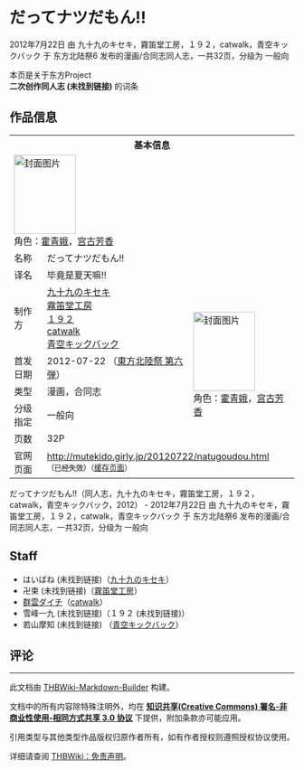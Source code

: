 # だってナツだもん!!

<!-- source html: G:\repos\THBWiki-Markdown-Builder\THBWikiMarkdown\Temp\main\d\d2\ns0%3A%E3%81%A0%E3%81%A3%E3%81%A6%E3%83%8A%E3%83%84%E3%81%A0%E3%82%82%E3%82%93%21%21.html -->

2012年7月22日 由 九十九のキセキ，霧笛堂工房，１９２，catwalk，青空キックバック 于 东方北陆祭6 发布的漫画/合同志同人志，一共32页，分级为 一般向

本页是关于东方Project  
 **二次创作同人志 (未找到链接)** 的词条

## 作品信息

<table><tbody><tr><th colspan="3">基本信息</th></tr><tr><td class="cover-artwork-mobile" colspan="2"><a href="./文件-だってナツだもん!!封面.jpg.md" class="image" title="封面图片"><img alt="封面图片" src="https://upload.thwiki.cc/thumb/b/b4/%E3%81%A0%E3%81%A3%E3%81%A6%E3%83%8A%E3%83%84%E3%81%A0%E3%82%82%E3%82%93%21%21%E5%B0%81%E9%9D%A2.jpg/109px-%E3%81%A0%E3%81%A3%E3%81%A6%E3%83%8A%E3%83%84%E3%81%A0%E3%82%82%E3%82%93%21%21%E5%B0%81%E9%9D%A2.jpg" decoding="async" loading="lazy" width="109" height="140" srcset="https://upload.thwiki.cc/thumb/b/b4/%E3%81%A0%E3%81%A3%E3%81%A6%E3%83%8A%E3%83%84%E3%81%A0%E3%82%82%E3%82%93%21%21%E5%B0%81%E9%9D%A2.jpg/163px-%E3%81%A0%E3%81%A3%E3%81%A6%E3%83%8A%E3%83%84%E3%81%A0%E3%82%82%E3%82%93%21%21%E5%B0%81%E9%9D%A2.jpg 1.5x, https://upload.thwiki.cc/thumb/b/b4/%E3%81%A0%E3%81%A3%E3%81%A6%E3%83%8A%E3%83%84%E3%81%A0%E3%82%82%E3%82%93%21%21%E5%B0%81%E9%9D%A2.jpg/218px-%E3%81%A0%E3%81%A3%E3%81%A6%E3%83%8A%E3%83%84%E3%81%A0%E3%82%82%E3%82%93%21%21%E5%B0%81%E9%9D%A2.jpg 2x" data-file-width="500" data-file-height="642"></a><div class="cover-char">角色：<a href="./霍青娥.md" title="霍青娥">霍青娥</a>，<a href="./宫古芳香.md" title="宫古芳香">宫古芳香</a></div></td>
</tr><tr><td class="label">名称</td><td colspan="2"> だってナツだもん!! </td></tr><tr><td class="label">译名</td><td colspan="2"> 毕竟是夏天嘛!! </td></tr><tr><td class="label">制作方</td><td><a href="./九十九のキセキ.md" title="九十九のキセキ">九十九のキセキ</a><br><a href="./霧笛堂工房.md" title="霧笛堂工房">霧笛堂工房</a><br><a href="/index.php?title=%EF%BC%91%EF%BC%99%EF%BC%92&amp;action=edit&amp;redlink=1" class="new" title="１９２（页面不存在）">１９２</a><br><a href="./catwalk.md" title="catwalk">catwalk</a><br><a href="./青空キックバック.md" title="青空キックバック">青空キックバック</a></td><td class="cover-artwork" rowspan="5" style="min-width:140px;"><a href="./文件-だってナツだもん!!封面.jpg.md" class="image" title="封面图片"><img alt="封面图片" src="https://upload.thwiki.cc/thumb/b/b4/%E3%81%A0%E3%81%A3%E3%81%A6%E3%83%8A%E3%83%84%E3%81%A0%E3%82%82%E3%82%93%21%21%E5%B0%81%E9%9D%A2.jpg/109px-%E3%81%A0%E3%81%A3%E3%81%A6%E3%83%8A%E3%83%84%E3%81%A0%E3%82%82%E3%82%93%21%21%E5%B0%81%E9%9D%A2.jpg" decoding="async" loading="lazy" width="109" height="140" srcset="https://upload.thwiki.cc/thumb/b/b4/%E3%81%A0%E3%81%A3%E3%81%A6%E3%83%8A%E3%83%84%E3%81%A0%E3%82%82%E3%82%93%21%21%E5%B0%81%E9%9D%A2.jpg/163px-%E3%81%A0%E3%81%A3%E3%81%A6%E3%83%8A%E3%83%84%E3%81%A0%E3%82%82%E3%82%93%21%21%E5%B0%81%E9%9D%A2.jpg 1.5x, https://upload.thwiki.cc/thumb/b/b4/%E3%81%A0%E3%81%A3%E3%81%A6%E3%83%8A%E3%83%84%E3%81%A0%E3%82%82%E3%82%93%21%21%E5%B0%81%E9%9D%A2.jpg/218px-%E3%81%A0%E3%81%A3%E3%81%A6%E3%83%8A%E3%83%84%E3%81%A0%E3%82%82%E3%82%93%21%21%E5%B0%81%E9%9D%A2.jpg 2x" data-file-width="500" data-file-height="642"></a><div class="cover-char">角色：<a href="./霍青娥.md" title="霍青娥">霍青娥</a>，<a href="./宫古芳香.md" title="宫古芳香">宫古芳香</a></div></td>
</tr><tr><td class="label">首发日期</td><td>2012-07-22&#160;（<a href="/展会作品列表?e=%E4%B8%9C%E6%96%B9%E5%8C%97%E9%99%86%E7%A5%AD%236">東方北陸祭 第六弾</a>）</td></tr><tr><td class="label">类型</td><td>漫画，合同志</td></tr><tr><td class="label">分级指定</td><td>一般向</td></tr><tr><td class="label">页数</td><td>32P</td></tr>
<tr><td class="label">官网页面</td><td colspan="2"><a rel="nofollow" class="external free" href="http://mutekido.girly.jp/20120722/natugoudou.html">http://mutekido.girly.jp/20120722/natugoudou.html</a><br><span style="font-family: sans-serif; cursor: default; color:#555; font-size: 0.8em; bottom: 0.1em; font-weight: bold;" title="连接到已经失效网页">（已经失效）</span><small>（<a rel="nofollow" class="external text" href="https://web.archive.org/web/20131019193652/http://mutekido.girly.jp/20120722/natugoudou.html">缓存页面</a>）</small></td></tr></tbody></table>

だってナツだもん!!（同人志，九十九のキセキ，霧笛堂工房，１９２，catwalk，青空キックバック，2012） - 2012年7月22日 由 九十九のキセキ，霧笛堂工房，１９２，catwalk，青空キックバック 于 东方北陆祭6 发布的漫画/合同志同人志，一共32页，分级为 一般向

## Staff
- はいばね (未找到链接)（[九十九のキセキ](./九十九のキセキ.md)）
- 卍束 (未找到链接)（[霧笛堂工房](./霧笛堂工房.md)）
- [群雲ダイチ](./群雲ダイチ.md)（[catwalk](./catwalk.md)）
- 雪峰一九 (未找到链接)（１９２ (未找到链接)）
- 若山摩知 (未找到链接) （[青空キックバック](./青空キックバック.md)）


## 评论




---

此文档由 [THBWiki-Markdown-Builder](https://github.com/Delsin-Yu/THBWiki-Markdown-Builder) 构建。

文档中的所有内容除特殊注明外，均在 [**知识共享(Creative Commons) 署名-非商业性使用-相同方式共享 3.0 协议**](https://creativecommons.org/licenses/by-sa/3.0/deed.zh-hans) 下提供，附加条款亦可能应用。

引用类型与其他类型作品版权归原作者所有，如有作者授权则遵照授权协议使用。

详细请查阅 [THBWiki：免责声明](https://thbwiki.cc/THBWiki:%E5%85%8D%E8%B4%A3%E5%A3%B0%E6%98%8E)。

